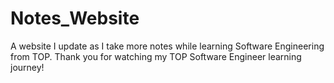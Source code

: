 # Notes_Website
A website I update as I take more notes while learning Software Engineering from TOP.
Thank you for watching my TOP Software Engineer learning journey!
